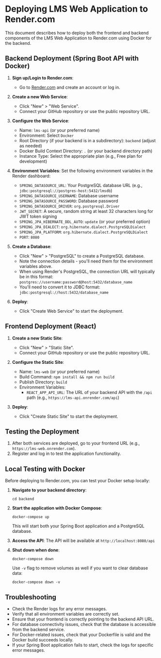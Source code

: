 # Deploying LMS Web Application to Render.com

This document describes how to deploy both the frontend and backend components of the LMS Web Application to Render.com using Docker for the backend.

## Backend Deployment (Spring Boot API with Docker)

1. **Sign up/Login to Render.com**:
   - Go to [Render.com](https://render.com/) and create an account or log in.

2. **Create a new Web Service**:
   - Click "New" > "Web Service".
   - Connect your GitHub repository or use the public repository URL.

3. **Configure the Web Service**:
   - Name: `lms-api` (or your preferred name)
   - Environment: Select `Docker`
   - Root Directory (if your backend is in a subdirectory): `backend` (adjust as needed)
   - Docker Build Context Directory: `.` (or your backend directory path)
   - Instance Type: Select the appropriate plan (e.g., Free plan for development)

4. **Environment Variables**:
   Set the following environment variables in the Render dashboard:
   - `SPRING_DATASOURCE_URL`: Your PostgreSQL database URL (e.g., `jdbc:postgresql://postgres-host:5432/lmsdb`)
   - `SPRING_DATASOURCE_USERNAME`: Database username
   - `SPRING_DATASOURCE_PASSWORD`: Database password
   - `SPRING_DATASOURCE_DRIVER`: `org.postgresql.Driver`
   - `JWT_SECRET`: A secure, random string at least 32 characters long for JWT token signing
   - `SPRING_JPA_HIBERNATE_DDL_AUTO`: `update` (or your preferred option)
   - `SPRING_JPA_DIALECT`: `org.hibernate.dialect.PostgreSQLDialect`
   - `SPRING_JPA_PLATFORM`: `org.hibernate.dialect.PostgreSQLDialect`
   - `PORT`: `8080`

5. **Create a Database**:
   - Click "New" > "PostgreSQL" to create a PostgreSQL database.
   - Note the connection details - you'll need them for the environment variables above.
   - When using Render's PostgreSQL, the connection URL will typically be in this format: `postgres://username:password@host:5432/database_name`
   - You'll need to convert it to JDBC format: `jdbc:postgresql://host:5432/database_name`

6. **Deploy**:
   - Click "Create Web Service" to start the deployment.

## Frontend Deployment (React)

1. **Create a new Static Site**:
   - Click "New" > "Static Site".
   - Connect your GitHub repository or use the public repository URL.

2. **Configure the Static Site**:
   - Name: `lms-web` (or your preferred name)
   - Build Command: `npm install && npm run build`
   - Publish Directory: `build`
   - Environment Variables:
     - `REACT_APP_API_URL`: The URL of your backend API with the `/api` path (e.g., `https://lms-api.onrender.com/api`)

3. **Deploy**:
   - Click "Create Static Site" to start the deployment.

## Testing the Deployment

1. After both services are deployed, go to your frontend URL (e.g., `https://lms-web.onrender.com`).
2. Register and log in to test the application functionality.

## Local Testing with Docker

Before deploying to Render.com, you can test your Docker setup locally:

1. **Navigate to your backend directory**:
   ```
   cd backend
   ```

2. **Start the application with Docker Compose**:
   ```
   docker-compose up
   ```
   This will start both your Spring Boot application and a PostgreSQL database.

3. **Access the API**:
   The API will be available at `http://localhost:8080/api`

4. **Shut down when done**:
   ```
   docker-compose down
   ```
   Use `-v` flag to remove volumes as well if you want to clear database data:
   ```
   docker-compose down -v
   ```

## Troubleshooting

- Check the Render logs for any error messages.
- Verify that all environment variables are correctly set.
- Ensure that your frontend is correctly pointing to the backend API URL.
- For database connectivity issues, check that the database is accessible from the backend service.
- For Docker-related issues, check that your Dockerfile is valid and the Docker build succeeds locally.
- If your Spring Boot application fails to start, check the logs for specific error messages.

